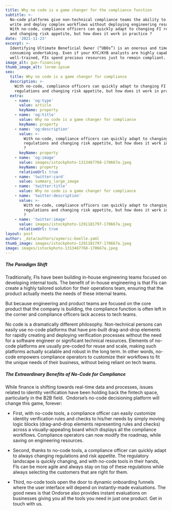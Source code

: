 ```yaml
---
title: Why no code is a game changer for the compliance function
subtitle: >-
  No-code platforms give non-technical compliance teams the ability to easily
  write and deploy complex workflows without deploying engineering resources.
  With no-code, compliance officers can quickly adapt to changing FI regulations
  and changing risk appetite, but how does it work in practice ?
date: '2021-11-23'
excerpt: >-
  Identifying Ultimate Beneficial Owner (“UBOs”) is an onerous and time
  consuming undertaking. Even if your KYC/KYB analysts are highly capable and
  well-trained, FIs spend precious resources just to remain compliant.
image_alt: gun-financing
thumb_image_alt: lorem-ipsum
seo:
  title: Why no code is a game changer for compliance
  description: >-
    With no-code, compliance officers can quickly adapt to changing FI
    regulations and changing risk appetite, but how does it work in practice ?
  extra:
    - name: 'og:type'
      value: article
      keyName: property
    - name: 'og:title'
      value: Why no code is a game changer for compliance
      keyName: property
    - name: 'og:description'
      value: >-
        With no-code, compliance officers can quickly adapt to changing FI
        regulations and changing risk appetite, but how does it work in practice
        ?
      keyName: property
    - name: 'og:image'
      value: images/istockphoto-1313467768-170667a.jpeg
      keyName: property
      relativeUrl: true
    - name: 'twitter:card'
      value: summary_large_image
    - name: 'twitter:title'
      value: Why no code is a game changer for compliance
    - name: 'twitter:description'
      value: >-
        With no-code, compliance officers can quickly adapt to changing FI
        regulations and changing risk appetite, but how does it work in practice
        ?
    - name: 'twitter:image'
      value: images/istockphoto-1291181797-170667a.jpeg
      relativeUrl: true
layout: post
author: _data/authors/aymeric-boelle.yaml
thumb_image: images/istockphoto-1291181797-170667a.jpeg
image: images/istockphoto-1313467768-170667a.jpeg
---
```

##### The Paradigm Shift 

Traditionally, FIs have been building in-house engineering teams focused on developing internal tools. The benefit of in-house engineering is that FIs can create a highly tailored solution for their operations team, ensuring that the product actually meets the needs of these internal teams. 

But because engineering and product teams are focused on the core product that the company is building, the compliance function is often left in the corner and compliance officers lack access to tech teams.

No code is a dramatically different philosophy. Non-technical persons can easily use no-code platforms that have pre-built drag-and-drop elements for rapidly creating and deploying verification processes without the need for a software engineer or significant technical resources. Elements of no-code platforms are usually pre-coded for reuse and scale, making such platforms actually scalable and robust in the long term. In other words, no-code empowers compliance operators to customize their workflows to fit the unique needs of their business, without being reliant on tech teams.

##### The Extraordinary Benefits of No-Code for Compliance 

While finance is shifting towards real-time data and processes, issues related to identity verification have been holding back the fintech space, particularly in the B2B field.  Ondorse’s no-code decisioning platform will change this game, forever: 

*   First, with no-code tools, a compliance officer can easily customize identity verification rules and checks to his/her needs by simply moving logic blocks (drag-and-drop elements representing rules and checks) across a visually-appealing board which displays all the compliance workflows. Compliance operators can now modify the roadmap, while saving on engineering resources. 

<!---->

*   Second, thanks to no-code tools, a compliance officer can quickly adapt to always changing regulations and risk appetite. The regulatory landscape is quickly changing, and with no-code tools in their hands, FIs can be more agile and always stay on top of these regulations while always selecting the customers that are right for them. 

<!---->

*   Third, no-code tools open the door to dynamic onboarding funnels where the user interface will depend on instantly-made evaluations. The good news is that Ondorse also provides instant evaluations on businesses giving you all the tools you need in just one product. Get in touch with us.
